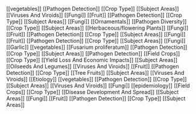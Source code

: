 [[vegetables]]
[[Pathogen Detection]]
[[Crop Type]]
[[Subject Areas]]
[[Viruses And Viroids]]
[[Fungi]]
[[Fruit]]
[[Pathogen Detection]]
[[Crop Type]]
[[Subject Areas]]
[[Fungi]]
[[Ornamentals]]
[[Pathogen Diversity]]
[[Crop Type]]
[[Subject Areas]]
[[Herbaceous/flowering Plants]]
[[Fungi]]
[[Fruit]]
[[Pathogen Detection]]
[[Crop Type]]
[[Subject Areas]]
[[Fungi]]
[[Fruit]]
[[Pathogen Detection]]
[[Crop Type]]
[[Subject Areas]]
[[Fungi]]
[[Garlic]]
[[vegetables]]
[[Fusarium proliferatum]]
[[Pathogen Detection]]
[[Crop Type]]
[[Subject Areas]]
[[Pathogen Detection]]
[[Field Crops]]
[[Crop Type]]
[[Yield Loss And Economic Impacts]]
[[Subject Areas]]
[[Oilseeds And Legumes]]
[[Viruses And Viroids]]
[[Fruit]]
[[Pathogen Detection]]
[[Crop Type]]
[[Tree Fruits]]
[[Subject Areas]]
[[Viruses And Viroids]]
[[Etiology]]
[[vegetables]]
[[Pathogen Detection]]
[[Crop Type]]
[[Subject Areas]]
[[Viruses And Viroids]]
[[Fungi]]
[[epidemiology]]
[[Field Crops]]
[[Crop Type]]
[[Disease Development And Spread]]
[[Subject Areas]]
[[Fungi]]
[[Fruit]]
[[Pathogen Detection]]
[[Crop Type]]
[[Subject Areas]]

